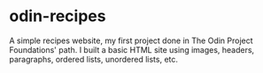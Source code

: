 # odin-recipes
A simple recipes website, my first project done in The Odin Project Foundations' path. I built a basic HTML site using images, headers, paragraphs, ordered lists, unordered lists, etc.  
